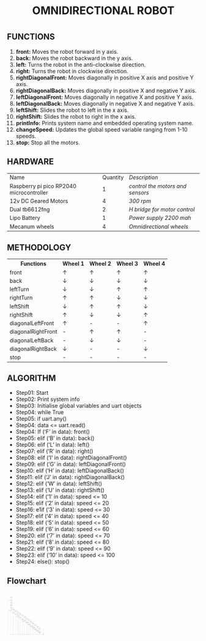 <h1 align="center"><strong>OMNIDIRECTIONAL ROBOT</strong><h1>
<h2>FUNCTIONS</h2>
<ol>
    <li><b>front:</b> Moves the robot forward in y axis.</li>
    <li><b>back:</b> Moves the robot backward in the y axis.</li>
    <li><b>left:</b> Turns the robot in the anti-clockwise direction.</li>
    <li><b>right:</b> Turns the robot in clockwise direction.</li>
    <li><b>rightDiagonalFront:</b> Moves diagonally in positive X axis and positive Y axis.</li>
    <li><b>rightDiagonalBack:</b> Moves diagonally in positive X and negative Y axis.</li>
    <li><b>leftDiagonalFront:</b> Moves diagonally in negative X and positive Y axis.</li>
    <li><b>leftDiagonalBack:</b> Moves diagonally in negative X and negative Y axis.</li>
    <li><b>leftShift:</b> Slides the robot to left in the x axis.</li>
    <li><b>rightShift:</b> Slides the robot to right in the x axis.</li>
    <li><b>printInfo:</b> Prints system name and embedded operating system name.</li>
    <li><b>changeSpeed:</b> Updates the global speed variable ranging from 1-10 speeds.</li>
    <li><b>stop:</b> Stop all the motors.</li>
</ol>

<h2>HARDWARE</h2>
<table>
<tr>
    <td>Name</td>
    <td>Quantity</td>
    <td><em>Description</em></td>
</tr>
<tr>
    <td>Raspberry pi pico RP2040 microcontroller</td>
    <td>1</td>
    <td><em>control the motors and sensors</em></td>
</tr>
<tr>
    <td>12v DC Geared Motors</td>
    <td>4</td>
    <td><em>300 rpm</em></td>
</tr>
<tr>
    <td>Dual tb6612fng</td>
    <td>2</td>
    <td><em>H bridge for motor control</em></td>
</tr>
<tr>
    <td>Lipo Battery</td>
    <td>1</td>
    <td><em>Power supply 2200 mah</em></td>
</tr>
<tr>
    <td>Mecanum wheels</td>
    <td>4</td>
    <td><em>Omnidirectional wheels</em></td>
</tr>  
</table>

<h2>METHODOLOGY</h2>
<table>
<tr>
    <th>Functions</th>
    <th>Wheel 1</th>
    <th>Wheel 2</th>
    <th>Wheel 3</th>
    <th>Wheel 4</th>
</tr>
<tr>
    <td>front</td>
    <td>↑</td>
    <td>↑</td>
    <td>↑</td>
    <td>↑</td>
</tr>
<tr>
    <td>back</td>
    <td>↓</td>
    <td>↓</td>
    <td>↓</td>
    <td>↓</td>
</tr>
<tr>
    <td>leftTurn</td>
    <td>↓</td>
    <td>↓</td>
    <td>↑</td>
    <td>↑</td>
</tr>
<tr>
    <td>rightTurn</td>
    <td>↑</td>
    <td>↑</td>
    <td>↓</td>
    <td>↓</td>
</tr>
<tr>
    <td>leftShift</td>
    <td>↓</td>
    <td>↑</td>
    <td>↑</td>
    <td>↓</td>
</tr>
<tr>
    <td>rightShift</td>
    <td>↑</td>
    <td>↓</td>
    <td>↓</td>
    <td>↑</td>
</tr>
<tr>
    <td>diagonalLeftFront</td>
    <td>↑</td>
    <td>-</td>
    <td>-</td>
    <td>↑</td>
</tr>
<tr>
    <td>diagonalRightFront</td>
    <td>-</td>
    <td>↑</td>
    <td>↑</td>
    <td>-</td>
</tr>
<tr>
    <td>diagonalLeftBack</td>
    <td>-</td>
    <td>↓</td>
    <td>↓</td>
    <td>-</td>
</tr>
<tr>
    <td>diagonalRightBack</td>
    <td>↓</td>
    <td>-</td>
    <td>-</td>
    <td>↓</td>
</tr>
<tr>
    <td>stop</td>
    <td>-</td>
    <td>-</td>
    <td>-</td>
    <td>-</td>
</tr>
</table>

<h2>ALGORITHM</h2>
<ul>
    <li>Step01: Start</li>                                          
    <li>Step02: Print system info</li>
    <li>Step03: Initialise global variables and uart objects</li>
    <li>Step04: while True</li>
    <li>Step05: if uart.any()</li>
    <li>Step04: data <= uart.read()</li>
    <li>Step04: If (‘F’ in data): front()</li>    
    <li>Step05: elif (‘B’ in data): back()</li>
    <li>Step06: elif (‘L’ in data): left()</li>
    <li>Step07: elif (‘R’ in data): right()</li>
    <li>Step08: elif (‘I’ in data): rightDiagonalFront()</li>
    <li>Step09: elif (‘G’ in data): leftDiagonalFront()</li>
    <li>Step10: elif (‘H’ in data): leftDiagonalBack()</li>
    <li>Step11: elif (‘J’ in data): rightDiagonalBack()</li>
    <li>Step12: elif (‘W’ in data): leftShift()</li>
    <li>Step13: elif (‘U’ in data): rightShift()</li>
    <li>Step14: elif (‘1’ in data): speed <= 10</li>
    <li>Step15: elif (‘2’ in data): speed <= 20</li>
    <li>Step16: e1if (‘3’ in data): speed <= 30</li>
    <li>Step17: elif (‘4’ in data): speed <= 40</li>
    <li>Step18: elif (‘5’ in data): speed <= 50</li>
    <li>Step19: elif (‘6’ in data): speed <= 60</li>
    <li>Step20: elif (‘7’ in data): speed <= 70</li>
    <li>Step21: elif (‘8’ in data): speed <= 80</li>
    <li>Step22: elif (‘9’ in data): speed <= 90</li>
    <li>Step23: elif (‘10’ in data): speed <= 100</li>
    <li>Step24: else(): stop()</li>
</ul>
<h2>Flowchart<h2>
<img src="/pics/Flowchart.png" alt="Flowchart.png" style="height: 100px; width:100px;"/>
